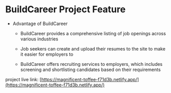 # BuildCareer Project Feature 



* Advantage of BuildCareer
  * BuildCareer provides a comprehensive listing of job openings across various industries

  * Job seekers can create and upload their resumes to the site to make it easier for employers to

  * BuildCareer offers recruiting services to employers, which includes screening and shortlisting candidates based on their requirements


project live link: [https://magnificent-toffee-f71d3b.netlify.app/](https://magnificent-toffee-f71d3b.netlify.app/)
 




